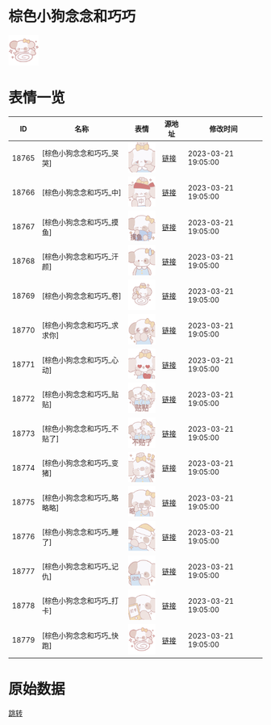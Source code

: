 # 棕色小狗念念和巧巧

<img src="./cover.png" height="60" alt="cover" />

# 表情一览

|ID|名称|表情|源地址|修改时间|
|----|----|----|----|----|
|18765|[棕色小狗念念和巧巧_哭哭]|<img src="./pic/018765_%5B棕色小狗念念和巧巧_哭哭%5D.png" height="60" alt="哭哭"/>|[链接](https://i0.hdslb.com/bfs/garb/c80a0bd8a3f0bb576a07bf576988725b4fb78283.png)|2023-03-21 19:05:00|
|18766|[棕色小狗念念和巧巧_中]|<img src="./pic/018766_%5B棕色小狗念念和巧巧_中%5D.png" height="60" alt="中"/>|[链接](https://i0.hdslb.com/bfs/garb/8f5271951ccd7c4e1107e781a9f10276280d17d5.png)|2023-03-21 19:05:00|
|18767|[棕色小狗念念和巧巧_摸鱼]|<img src="./pic/018767_%5B棕色小狗念念和巧巧_摸鱼%5D.png" height="60" alt="摸鱼"/>|[链接](https://i0.hdslb.com/bfs/garb/5613b7f930f0e9a48a502d2e672807c2e4684563.png)|2023-03-21 19:05:00|
|18768|[棕色小狗念念和巧巧_汗颜]|<img src="./pic/018768_%5B棕色小狗念念和巧巧_汗颜%5D.png" height="60" alt="汗颜"/>|[链接](https://i0.hdslb.com/bfs/garb/01da093732da980f921783bfc635be491455d262.png)|2023-03-21 19:05:00|
|18769|[棕色小狗念念和巧巧_卷]|<img src="./pic/018769_%5B棕色小狗念念和巧巧_卷%5D.png" height="60" alt="卷"/>|[链接](https://i0.hdslb.com/bfs/garb/ff9f65b3740ec7153e28f5c0e89d5719e6c67e06.png)|2023-03-21 19:05:00|
|18770|[棕色小狗念念和巧巧_求求你]|<img src="./pic/018770_%5B棕色小狗念念和巧巧_求求你%5D.png" height="60" alt="求求你"/>|[链接](https://i0.hdslb.com/bfs/garb/d6b990acb5d991cc448c952d55b776c8113c61ff.png)|2023-03-21 19:05:00|
|18771|[棕色小狗念念和巧巧_心动]|<img src="./pic/018771_%5B棕色小狗念念和巧巧_心动%5D.png" height="60" alt="心动"/>|[链接](https://i0.hdslb.com/bfs/garb/af2ac86ebe11bae29c294c9b91a6212b82858e32.png)|2023-03-21 19:05:00|
|18772|[棕色小狗念念和巧巧_贴贴]|<img src="./pic/018772_%5B棕色小狗念念和巧巧_贴贴%5D.png" height="60" alt="贴贴"/>|[链接](https://i0.hdslb.com/bfs/garb/16bbbc025d784920ab38a5dfc673c5ded4dc9d7b.png)|2023-03-21 19:05:00|
|18773|[棕色小狗念念和巧巧_不贴了]|<img src="./pic/018773_%5B棕色小狗念念和巧巧_不贴了%5D.png" height="60" alt="不贴了"/>|[链接](https://i0.hdslb.com/bfs/garb/9479b055006b4ba3c8cf280c9a42b3974e370131.png)|2023-03-21 19:05:00|
|18774|[棕色小狗念念和巧巧_变猪]|<img src="./pic/018774_%5B棕色小狗念念和巧巧_变猪%5D.png" height="60" alt="变猪"/>|[链接](https://i0.hdslb.com/bfs/garb/448ccb209c1d08ab97faf1d797adc7876ac93330.png)|2023-03-21 19:05:00|
|18775|[棕色小狗念念和巧巧_略略略]|<img src="./pic/018775_%5B棕色小狗念念和巧巧_略略略%5D.png" height="60" alt="略略略"/>|[链接](https://i0.hdslb.com/bfs/garb/298fe3802dbcd57052ac947bd7c2510b0dc5cfa9.png)|2023-03-21 19:05:00|
|18776|[棕色小狗念念和巧巧_睡了]|<img src="./pic/018776_%5B棕色小狗念念和巧巧_睡了%5D.png" height="60" alt="睡了"/>|[链接](https://i0.hdslb.com/bfs/garb/1f73616434c7b69f198b8d1a0a3866ea63fc2ffe.png)|2023-03-21 19:05:00|
|18777|[棕色小狗念念和巧巧_记仇]|<img src="./pic/018777_%5B棕色小狗念念和巧巧_记仇%5D.png" height="60" alt="记仇"/>|[链接](https://i0.hdslb.com/bfs/garb/323448282e8e136a23013904a5605a054ac544e7.png)|2023-03-21 19:05:00|
|18778|[棕色小狗念念和巧巧_打卡]|<img src="./pic/018778_%5B棕色小狗念念和巧巧_打卡%5D.png" height="60" alt="打卡"/>|[链接](https://i0.hdslb.com/bfs/garb/dfbac235348fac37951792bda11db2c4526e15bc.png)|2023-03-21 19:05:00|
|18779|[棕色小狗念念和巧巧_快跑]|<img src="./pic/018779_%5B棕色小狗念念和巧巧_快跑%5D.png" height="60" alt="快跑"/>|[链接](https://i0.hdslb.com/bfs/garb/89ba181a3b9d5cdb374ad2fb5008bbc399163375.png)|2023-03-21 19:05:00|

# 原始数据

[跳转](./raw.json)

